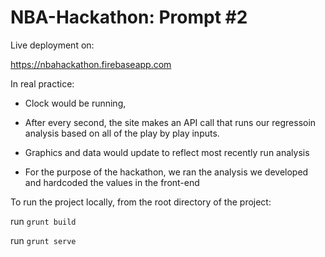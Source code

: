 # NBA-Hackathon: Prompt #2

Live deployment on:

https://nbahackathon.firebaseapp.com



In real practice:
   - Clock would be running, 

   - After every second, the site makes an API call that runs our regressoin analysis based on all of the play by play inputs.

   - Graphics and data would update to reflect most recently run analysis

   - For the purpose of the hackathon, we ran the analysis we developed and hardcoded the values in the front-end



To run the project locally, from the root directory of the project:

run `grunt build`

run `grunt serve`